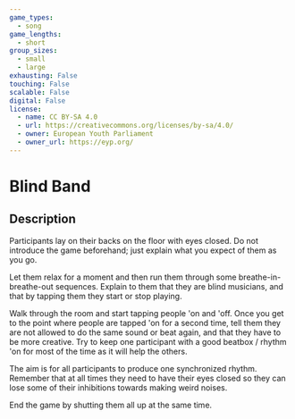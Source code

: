 ```yaml
---
game_types:
  - song
game_lengths:
  - short
group_sizes:
  - small
  - large
exhausting: False
touching: False
scalable: False
digital: False
license:
  - name: CC BY-SA 4.0
  - url: https://creativecommons.org/licenses/by-sa/4.0/
  - owner: European Youth Parliament
  - owner_url: https://eyp.org/
---
```

# Blind Band

## Description
Participants lay on their backs on the floor with eyes closed. Do not introduce the game beforehand; just explain what you expect of them as you go.

Let them relax for a moment and then run them through some breathe-in-breathe-out sequences. Explain to them that they are blind musicians, and that by tapping them they start or stop playing.

Walk through the room and start tapping people 'on and 'off. Once you get to the point where people are tapped 'on for a second time, tell them they are not allowed to do the same sound or beat again, and that they have to be more creative.
Try to keep one participant with a good beatbox / rhythm 'on for most of the time as it will help the others. 

The aim is for all participants to produce one synchronized rhythm. Remember that at all times they need to have their eyes closed so they can lose some of their inhibitions towards making weird noises.

End the game by shutting them all up at the same time.
